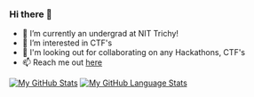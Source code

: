 ### Hi there 👋

<!--
**kaarthik21/kaarthik21** is a ✨ _special_ ✨ repository because its `README.md` (this file) appears on your GitHub profile.

Here are some ideas to get you started:
-->
- 🔭 I’m currently an undergrad at NIT Trichy!
- 🌱 I’m interested in CTF's
- 👯 I'm looking out for collaborating on any Hackathons, CTF's
- 📫 Reach me out <a href="https://kaarthik21.github.io/html/index.html">here</a>

[![My GitHub Stats](https://github-readme-stats.vercel.app/api/?username=kaarthik21&count_private=true&theme=tokyonight&showicons=true)]()
[![My GitHub Language Stats](https://github-readme-stats.vercel.app/api/top-langs/?username=kaarthik21&langs_count=5&theme=tokyonight)]()
